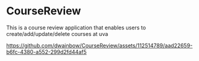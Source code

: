 # CourseReview

This is a course review application that enables users to create/add/update/delete courses at uva


https://github.com/dwainbow/CourseReview/assets/112514789/aad22659-b6fc-4380-a552-299d2fd44af5

